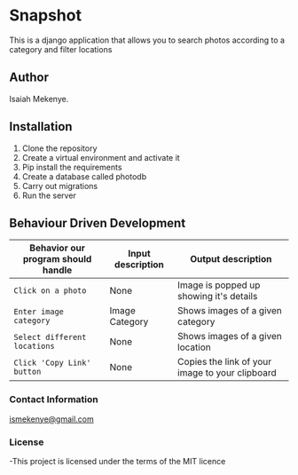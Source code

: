 # Snapshot

This is a django application that allows you to search photos according to a category and filter locations

## Author
Isaiah Mekenye.


## Installation

1. Clone the repository
2. Create a virtual environment and activate it
3. Pip install the requirements
4. Create a database called photodb
5. Carry out migrations
6. Run the server

## Behaviour Driven Development

| Behavior our program should handle | Input description |  Output description
| --- | --- | --- |
| `Click on a photo` | None | Image is popped up showing it's details
| `Enter image category` | Image Category |  Shows images of a given category
| `Select different locations` | None |  Shows images of a given location
| `Click 'Copy Link' button` | None |  Copies the link of your image to your clipboard


### Contact Information

ismekenye@gmail.com


### License

-This project is licensed under the terms of the MIT licence